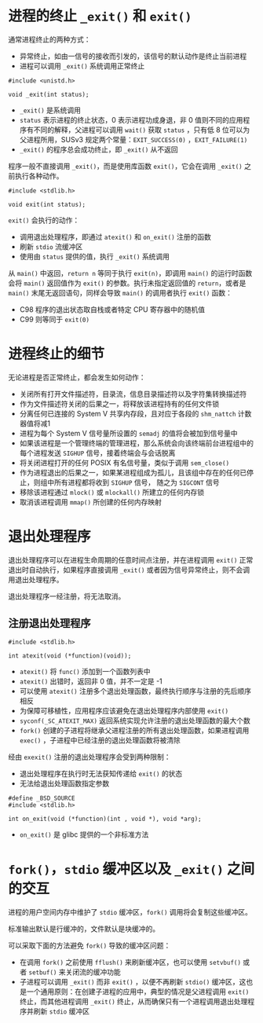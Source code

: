 # 进程的终止 `_exit()` 和 `exit()`

通常进程终止的两种方式：

- 异常终止，如由一信号的接收而引发的，该信号的默认动作是终止当前进程
- 进程可以调用 `_exit()` 系统调用正常终止

 ```
 #include <unistd.h>
 
 void _exit(int status);
 ```

- `_exit()` 是系统调用
- `status` 表示进程的终止状态，0 表示进程功成身退，非 0 值则不同的应用程序有不同的解释，父进程可以调用 `wait()` 获取 `status`  ，只有低 8 位可以为父进程所用，SUSv3 规定两个常量：`EXIT_SUCCESS(0)` ，`EXIT_FAILURE(1)`
- `_exit()` 的程序总会成功终止，即 `_exit()` 从不返回

程序一般不直接调用 `_exit()`，而是使用库函数 `exit()`，它会在调用 `_exit()` 之前执行各种动作。

```
#include <stdlib.h>

void exit(int status);
```

`exit()` 会执行的动作：

- 调用退出处理程序，即通过 `atexit()` 和 `on_exit()` 注册的函数
- 刷新 `stdio`  流缓冲区
- 使用由  `status` 提供的值，执行 `_exit()` 系统调用

从 `main()` 中返回，`return n` 等同于执行 `exit(n)`，即调用 `main()` 的运行时函数会将 `main()` 返回值作为 `exit()` 的参数。执行未指定返回值的 `return`，或者是 `main()`  末尾无返回语句，同样会导致 `main()` 的调用者执行 `exit()` 函数：

- C98 程序的退出状态取自栈或者特定  CPU 寄存器中的随机值
- C99 则等同于 `exit(0)`

# 进程终止的细节

无论进程是否正常终止，都会发生如何动作：

- 关闭所有打开文件描述符，目录流，信息目录描述符以及字符集转换描述符
- 作为文件描述符关闭的后果之一，将释放该进程持有的任何文件锁
- 分离任何已连接的 System V 共享内存段，且对应于各段的 `shm_nattch` 计数器值将减1
- 进程为每个 System V 信号量所设置的 `semadj`  的值将会被加到信号量中
- 如果该进程是一个管理终端的管理进程，那么系统会向该终端前台进程组中的每个进程发送  `SIGHUP` 信号，接着终端会与会话脱离
- 将关闭进程打开的任何 POSIX 有名信号量，类似于调用 `sem_close()`
- 作为进程退出的后果之一，如果某进程组成为孤儿，且该组中存在的任何已停止，则组中所有进程都将收到 `SIGHUP`  信号， 随之为 `SIGCONT` 信号
- 移除该进程通过 `mlock()` 或 `mlockall()` 所建立的任何内存锁
- 取消该进程调用 `mmap()` 所创建的任何内存映射

# 退出处理程序

退出处理程序可以在进程生命周期的任意时间点注册，并在进程调用 `exit()` 正常退出时自动执行，如果程序直接调用 `_exit()` 或者因为信号异常终止，则不会调用退出处理程序。

退出处理程序一经注册，将无法取消。

## 注册退出处理程序

```
#include <stdlib.h>

int atexit(void (*function)(void));
```

-  `atexit()` 将 `func()`  添加到一个函数列表中
- `atexit()` 出错时，返回非 0 值，并不一定是  -1
- 可以使用 `atexit()` 注册多个退出处理函数，最终执行顺序与注册的先后顺序相反
- 为保障可移植性，应用程序应该避免在退出处理程序内部使用 `exit()`
- `syconf(_SC_ATEXIT_MAX)` 返回系统实现允许注册的退出处理函数的最大个数
- `fork()` 创建的子进程将继承父进程注册的所有退出处理函数，如果进程调用 `exec()` ，子进程中已经注册的退出处理函数将被清除

经由 `exexit()` 注册的退出处理程序会受到两种限制：

- 退出处理程序在执行时无法获知传递给 `exit()` 的状态
- 无法给退出处理函数指定参数

```
#define _BSD_SOURCE
#include <stdlib.h>

int on_exit(void (*function)(int , void *), void *arg);
```

- `on_exit()` 是 glibc 提供的一个非标准方法

# `fork()`，`stdio` 缓冲区以及 `_exit()` 之间的交互

进程的用户空间内存中维护了 `stdio` 缓冲区，`fork()`  调用将会复制这些缓冲区。

标准输出默认是行缓冲的，文件默认是块缓冲的。

可以采取下面的方法避免 `fork()`  导致的缓冲区问题：

- 在调用 `fork()` 之前使用 `fflush()` 来刷新缓冲区，也可以使用 `setvbuf()` 或者 `setbuf()` 来关闭流的缓冲功能
- 子进程可以调用 `_exit()` 而非 `exit()` ，以便不再刷新 `stdio()`  缓冲区，这也是一个通用原则：在创建子进程的应用中，典型的情况是父进程调用 `exit()` 终止，而其他进程调用 `_exit()` 终止，从而确保只有一个进程调用退出处理程序并刷新 `stdio`  缓冲区

































